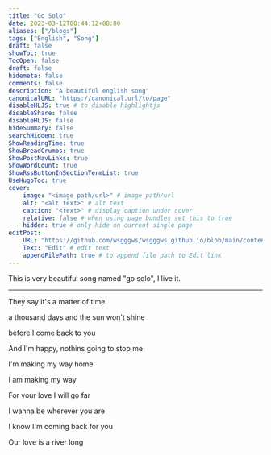 ```yaml
---
title: "Go Solo"
date: 2023-03-12T00:44:12+08:00
aliases: ["/blogs"]
tags: ["English", "Song"]
draft: false
showToc: true
TocOpen: false
draft: false
hidemeta: false
comments: false
description: "A beautiful english song"
canonicalURL: "https://canonical.url/to/page"
disableHLJS: true # to disable highlightjs
disableShare: false
disableHLJS: false
hideSummary: false
searchHidden: true
ShowReadingTime: true
ShowBreadCrumbs: true
ShowPostNavLinks: true
ShowWordCount: true
ShowRssButtonInSectionTermList: true
UseHugoToc: true
cover:
    image: "<image path/url>" # image path/url
    alt: "<alt text>" # alt text
    caption: "<text>" # display caption under cover
    relative: false # when using page bundles set this to true
    hidden: true # only hide on current single page
editPost:
    URL: "https://github.com/wsgggws/wsgggws.github.io/blob/main/content"
    Text: "Edit" # edit text
    appendFilePath: true # to append file path to Edit link
---
```


This is very beautiful song named "go solo", I live it.

---

They say it's a matter of time

a thousand days and the sun won't shine

before I come back to you

And I'm happy, nothins going to stop me

I'm making my way home

I am making my way

For your love I will go far

I wanna be wherever you are

I know I'm coming back for you

Our love is a river long
